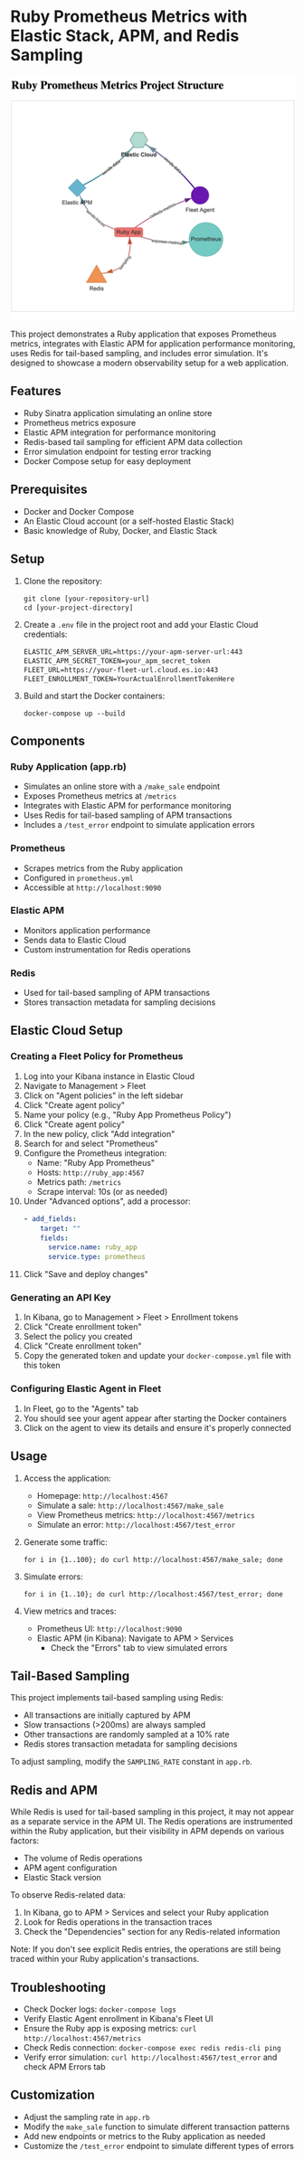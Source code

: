 # Ruby Prometheus Metrics with Elastic Stack, APM, and Redis Sampling

![Project Architecture Diagram](artefacts/image.png)

This project demonstrates a Ruby application that exposes Prometheus metrics, integrates with Elastic APM for application performance monitoring, uses Redis for tail-based sampling, and includes error simulation. It's designed to showcase a modern observability setup for a web application.

## Features

- Ruby Sinatra application simulating an online store
- Prometheus metrics exposure
- Elastic APM integration for performance monitoring
- Redis-based tail sampling for efficient APM data collection
- Error simulation endpoint for testing error tracking
- Docker Compose setup for easy deployment

## Prerequisites

- Docker and Docker Compose
- An Elastic Cloud account (or a self-hosted Elastic Stack)
- Basic knowledge of Ruby, Docker, and Elastic Stack

## Setup

1. Clone the repository:
   ```
   git clone [your-repository-url]
   cd [your-project-directory]
   ```

2. Create a `.env` file in the project root and add your Elastic Cloud credentials:
   ```
   ELASTIC_APM_SERVER_URL=https://your-apm-server-url:443
   ELASTIC_APM_SECRET_TOKEN=your_apm_secret_token
   FLEET_URL=https://your-fleet-url.cloud.es.io:443
   FLEET_ENROLLMENT_TOKEN=YourActualEnrollmentTokenHere
   ```

3. Build and start the Docker containers:
   ```
   docker-compose up --build
   ```

## Components

### Ruby Application (app.rb)

- Simulates an online store with a `/make_sale` endpoint
- Exposes Prometheus metrics at `/metrics`
- Integrates with Elastic APM for performance monitoring
- Uses Redis for tail-based sampling of APM transactions
- Includes a `/test_error` endpoint to simulate application errors

### Prometheus

- Scrapes metrics from the Ruby application
- Configured in `prometheus.yml`
- Accessible at `http://localhost:9090`

### Elastic APM

- Monitors application performance
- Sends data to Elastic Cloud
- Custom instrumentation for Redis operations

### Redis

- Used for tail-based sampling of APM transactions
- Stores transaction metadata for sampling decisions

## Elastic Cloud Setup

### Creating a Fleet Policy for Prometheus

1. Log into your Kibana instance in Elastic Cloud
2. Navigate to Management > Fleet
3. Click on "Agent policies" in the left sidebar
4. Click "Create agent policy"
5. Name your policy (e.g., "Ruby App Prometheus Policy")
6. Click "Create agent policy"
7. In the new policy, click "Add integration"
8. Search for and select "Prometheus"
9. Configure the Prometheus integration:
   - Name: "Ruby App Prometheus"
   - Hosts: `http://ruby_app:4567`
   - Metrics path: `/metrics`
   - Scrape interval: 10s (or as needed)
10. Under "Advanced options", add a processor:
    ```yaml
    - add_fields:
        target: ""
        fields:
          service.name: ruby_app
          service.type: prometheus
    ```
11. Click "Save and deploy changes"

### Generating an API Key

1. In Kibana, go to Management > Fleet > Enrollment tokens
2. Click "Create enrollment token"
3. Select the policy you created
4. Click "Create enrollment token"
5. Copy the generated token and update your `docker-compose.yml` file with this token

### Configuring Elastic Agent in Fleet

1. In Fleet, go to the "Agents" tab
2. You should see your agent appear after starting the Docker containers
3. Click on the agent to view its details and ensure it's properly connected

## Usage

1. Access the application:
   - Homepage: `http://localhost:4567`
   - Simulate a sale: `http://localhost:4567/make_sale`
   - View Prometheus metrics: `http://localhost:4567/metrics`
   - Simulate an error: `http://localhost:4567/test_error`

2. Generate some traffic:
   ```
   for i in {1..100}; do curl http://localhost:4567/make_sale; done
   ```

3. Simulate errors:
   ```
   for i in {1..10}; do curl http://localhost:4567/test_error; done
   ```

4. View metrics and traces:
   - Prometheus UI: `http://localhost:9090`
   - Elastic APM (in Kibana): Navigate to APM > Services
     - Check the "Errors" tab to view simulated errors

## Tail-Based Sampling

This project implements tail-based sampling using Redis:

- All transactions are initially captured by APM
- Slow transactions (>200ms) are always sampled
- Other transactions are randomly sampled at a 10% rate
- Redis stores transaction metadata for sampling decisions

To adjust sampling, modify the `SAMPLING_RATE` constant in `app.rb`.

## Redis and APM

While Redis is used for tail-based sampling in this project, it may not appear as a separate service in the APM UI. The Redis operations are instrumented within the Ruby application, but their visibility in APM depends on various factors:

- The volume of Redis operations
- APM agent configuration
- Elastic Stack version

To observe Redis-related data:

1. In Kibana, go to APM > Services and select your Ruby application
2. Look for Redis operations in the transaction traces
3. Check the "Dependencies" section for any Redis-related information

Note: If you don't see explicit Redis entries, the operations are still being traced within your Ruby application's transactions.

## Troubleshooting

- Check Docker logs: `docker-compose logs`
- Verify Elastic Agent enrollment in Kibana's Fleet UI
- Ensure the Ruby app is exposing metrics: `curl http://localhost:4567/metrics`
- Check Redis connection: `docker-compose exec redis redis-cli ping`
- Verify error simulation: `curl http://localhost:4567/test_error` and check APM Errors tab

## Customization

- Adjust the sampling rate in `app.rb`
- Modify the `make_sale` function to simulate different transaction patterns
- Add new endpoints or metrics to the Ruby application as needed
- Customize the `/test_error` endpoint to simulate different types of errors
